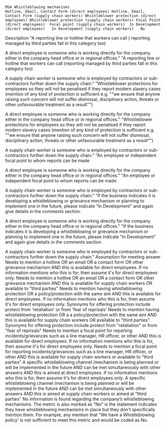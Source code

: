 	MSA Whistleblowing mechanisms								
	Hotline, Email, Contact Form (direct employees)	Hotline, Email, Contact Form (supply chain workers)	Whistleblower protection (direct employees)	Whistleblower protection (supply chain workers)	Focal Point (direct employees)	Focal point (supply chain workers)	In Development (direct employees)	In Development (supply chain workers)	No
Description	"A reporting line or hotline that workers can call ( reporting managed by third parties fall in this category too) 
 

 A direct employee is someone who is working directly for the company either in the company head office or in regional offices."	"A reporting line or hotline that workers can call (reporting managed by third parties fall in this category too) 
 

 A supply chain worker is someone who is employed by contractors or sub-contractors further down the supply chain."	"Whistleblower protections for employees so they will not be penalised if they report modern slavery cases (mention of any kind of protection is sufficient e.g. ""we ensure that anyone raising such concern will not suffer dismissal, disciplinary action, threats or other unfavourable treatment as a result"")
 

 A direct employee is someone who is working directly for the company either in the company head office or in regional offices."	"Whistleblower protections for employees so they will not be penalised if they report modern slavery cases (mention of any kind of protection is sufficient e.g. ""we ensure that anyone raising such concern will not suffer dismissal, disciplinary action, threats or other unfavourable treatment as a result"")
 

 A supply chain worker is someone who is employed by contractors or sub-contractors further down the supply chain."	"An employee or independent focal point to whom reports can be made
 

 A direct employee is someone who is working directly for the company either in the company head office or in regional offices."	"An employee or independent focal point to whom reports can be made
 

 A supply chain worker is someone who is employed by contractors or sub-contractors further down the supply chain."	"If the business indicates it is developing a whistleblowing or grievance mechanism or planning to implement one in the future, please indicate “In Development” and again give details in the comments section.
 

 A direct employee is someone who is working directly for the company either in the company head office or in regional offices."	"If the business indicates it is developing a whistleblowing or grievance mechanism or planning to implement one in the future, please indicate “In Development” and again give details in the comments section.
 

 A supply chain worker is someone who is employed by contractors or sub-contractors further down the supply chain."	
Assumption for meeting answer	Needs to mention a hotline OR an email OR a contact form OR other grievance mechanism AND this is available for direct employees. If no information mentions who this is for, then assume it's for direct employees only.	Needs to mention a hotline OR an email OR a contact form OR other grievance mechanism AND this is available for supply chain workers OR available to "third parties"	Needs to mention having whistleblowing protection OR a policy/protection with the same aim AND this is available for direct employees. If no information mentions who this is for, then assume it's for direct employees only. Synonyms for offering protection include protect from 'retaliation' or from 'fear of reprisals'	Needs to mention having whistleblowing protection OR a a policy/protection with the same aim AND this is available for supply chain workers OR available to "third parties". Synonyms for offering protection include protect from "retaliation" or from "fear of reprisals"	Needs to mention a focal point for reporting incidents/grievances such as a line manager, HR officer, or other AND this is available for direct employees. If no information mentions who this is for, then assume it's for direct employees only.	Needs to mention a focal point for reporting incidents/grievances such as a line manager, HR officer, or other AND this is available for supply chain workers or available to "third parties"	A specific whistleblowing channel /mechanism is being planned or will be implemented in the future AND can be met simultaneously with other answers AND this is aimed at direct employees. If no information mentions who this is for, then assume it's for direct employees only.	A specific whistleblowing channel /mechanism is being planned or will be implemented in the future AND can be met simultaneously with other answers AND this is aimed at supply chain workers or aimed at "third parties"	No information is found regarding the company’s whistleblowing mechanisms. The metric is also marked as "No" is the statement indicates they have whistleblowing mechanisms in place but they don't specifically mention them. For example, any mention that "We have a Whistleblowing policy' is not sufficient to meet this metric and would be coded as No.
